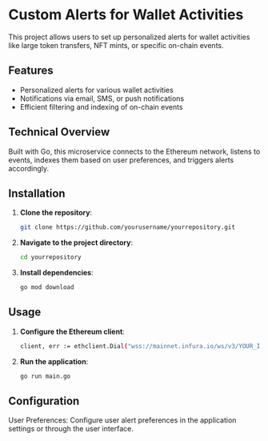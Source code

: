 # Custom Alerts for Wallet Activities

This project allows users to set up personalized alerts for wallet activities like large token transfers, NFT mints, or specific on-chain events.

## Features

- Personalized alerts for various wallet activities
- Notifications via email, SMS, or push notifications
- Efficient filtering and indexing of on-chain events

## Technical Overview

Built with Go, this microservice connects to the Ethereum network, listens to events, indexes them based on user preferences, and triggers alerts accordingly.

## Installation

1. **Clone the repository**:
   ```sh
   git clone https://github.com/yourusername/yourrepository.git

2. **Navigate to the project directory**:
    ```sh
    cd yourrepository

3. **Install dependencies**:
    ```sh
    go mod download

## Usage

1. **Configure the Ethereum client**:
    ```sh
    client, err := ethclient.Dial("wss://mainnet.infura.io/ws/v3/YOUR_INFURA_PROJECT_ID")

2. **Run the application**:
    ```sh
    go run main.go

## Configuration

User Preferences: 
    Configure user alert preferences in the application settings or through the user interface.


